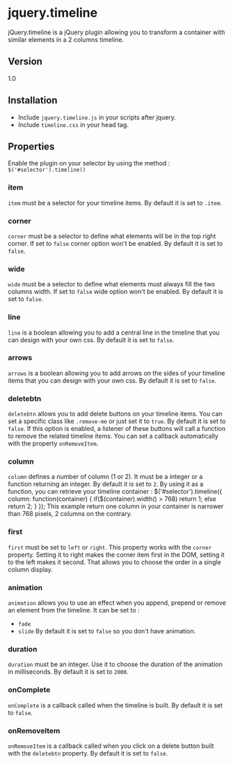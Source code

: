 jquery.timeline
===============

jQuery.timeline is a jQuery plugin allowing you to transform a container with similar elements in a 2 columns timeline.

## Version
1.0

## Installation
* Include `jquery.timeline.js` in your scripts after jquery.
* Include `timeline.css` in your head tag.

## Properties
Enable the plugin on your selector by using the method :
`$('#selector').timeline()`


### item
`item` must be a selector for your timeline items. By default it is set to `.item`.

### corner
`corner` must be a selector to define what elements will be in the top right corner. If set to `false` corner option won't be enabled. By default it is set to `false`.

### wide
`wide` must be a selector to define what elements must always fill the two columns width. If set to `false` wide option won't be enabled. By default it is set to `false`.

### line
`line` is a boolean allowing you to add a central line in the timeline that you can design with your own css. By default it is set to `false`.

### arrows
`arrows` is a boolean allowing you to add arrows on the sides of your timeline items that you can design with your own css. By default it is set to `false`.

### deletebtn
`deletebtn` allows you to add delete buttons on your timeline items. You can set a specific class like `.remove-me` or just set it to `true`. By default it is set to `false`.
If this option is enabled, a listener of these buttons will call a function to remove the related timeline items. You can set a callback automatically with the property `onRemoveItem`.

### column
`column` defines a number of column (1 or 2). It must be a integer or a function returning an integer. By default it is set to `2`.
By using it as a function, you can retrieve your timeline container :
	$('#selector').timeline({
		column: function(container) {
			if($(container).width() > 768) return 1;
			else return 2;
		}
	});
This example return one column in your container is narrower than 768 pixels, 2 columns on the contrary.

### first
`first` must be set to `left` or `right`. This property works with the `corner` property. Setting it to right makes the corner item first in the DOM, setting it to the left makes it second.
That allows you to choose the order in a single column display.

### animation
`animation` allows you to use an effect when you append, prepend or remove an element from the timeline. It can be set to :
* `fade`
* `slide`
By default it is set to `false` so you don't have animation.

### duration
`duration` must be an integer. Use it to choose the duration of the animation in milliseconds. By default it is set to `2000`.

### onComplete
`onComplete` is a callback called when the timeline is built. By default it is set to `false`.

### onRemoveItem
`onRemoveItem` is a callback called when you click on a delete button built with the `deletebtn` property. By default it is set to `false`.